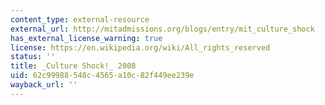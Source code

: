 ```yaml
---
content_type: external-resource
external_url: http://mitadmissions.org/blogs/entry/mit_culture_shock
has_external_license_warning: true
license: https://en.wikipedia.org/wiki/All_rights_reserved
status: ''
title: _Culture Shock!_ 2008
uid: 62c99988-548c-4565-a10c-82f449ee239e
wayback_url: ''
---
```

